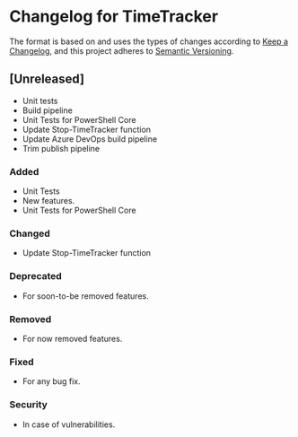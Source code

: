 # Changelog for TimeTracker

The format is based on and uses the types of changes according to [Keep a Changelog](https://keepachangelog.com/en/1.0.0/),
and this project adheres to [Semantic Versioning](https://semver.org/spec/v2.0.0.html).

## [Unreleased]

- Unit tests
- Build pipeline
- Unit Tests for PowerShell Core
- Update Stop-TimeTracker function
- Update Azure DevOps build pipeline
- Trim publish pipeline

### Added

- Unit Tests
- New features.
- Unit Tests for PowerShell Core

### Changed

- Update Stop-TimeTracker function

### Deprecated

- For soon-to-be removed features.

### Removed

- For now removed features.

### Fixed

- For any bug fix.

### Security

- In case of vulnerabilities.
